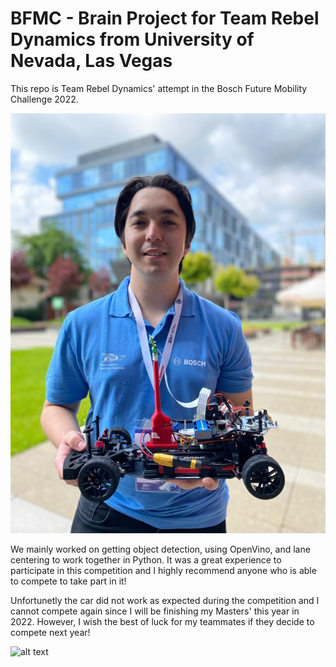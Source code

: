 # BFMC - Brain Project for Team Rebel Dynamics from University of Nevada, Las Vegas

This repo is Team Rebel Dynamics' attempt in the Bosch Future Mobility Challenge 2022.

![alt text](https://github.com/pauls3/Brain/blob/master/images/me_resized.jpg)

We mainly worked on getting object detection, using OpenVino, and lane centering to work together in Python. It was a great experience to participate in this competition and I highly recommend anyone who is able to compete to take part in it!

Unfortunetly the car did not work as expected during the competition and I cannot compete again since I will be finishing my Masters' this year in 2022. However, I wish the best of luck for my teammates if they decide to compete next year!

![alt text](https://github.com/pauls3/Brain/blob/master/images/0911_BFMC-14.05.2022-NIC_1746-%C2%A9-Nicu-Cherciu.jpg)
